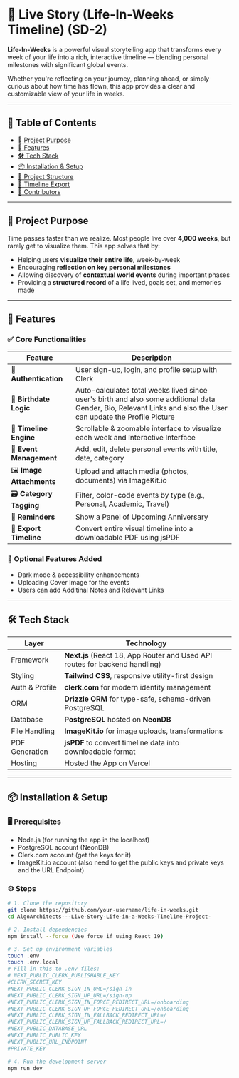 # 📅 Live Story (Life-In-Weeks Timeline) (SD-2)

**Life-In-Weeks** is a powerful visual storytelling app that transforms every week of your life into a rich, interactive timeline — blending personal milestones with significant global events.

Whether you're reflecting on your journey, planning ahead, or simply curious about how time has flown, this app provides a clear and customizable view of your life in weeks.

---




## 🌟 Table of Contents

- [🎯 Project Purpose](#-project-purpose)
- [🚀 Features](#-features)
- [🛠️ Tech Stack](#-tech-stack)
- [📦 Installation & Setup](#-installation--setup)
- [📁 Project Structure](#-project-structure)
- [📄 Timeline Export](#-timeline-export)
- [🤝 Contributors](#-contributors)


---

## 🎯 Project Purpose

Time passes faster than we realize. Most people live over **4,000 weeks**, but rarely get to visualize them. This app solves that by:

- Helping users **visualize their entire life**, week-by-week
- Encouraging **reflection on key personal milestones**
- Allowing discovery of **contextual world events** during important phases
- Providing a **structured record** of a life lived, goals set, and memories made

---

## 🚀 Features

### ✅ Core Functionalities

| Feature                | Description |
|------------------------|-------------|
| 👤 **Authentication**  | User sign-up, login, and profile setup with Clerk |
| 🎂 **Birthdate Logic** | Auto-calculates total weeks lived since user's birth and also some additional data Gender, Bio, Relevant Links and also the User can update the Profile Picture|
| 🧠 **Timeline Engine** | Scrollable & zoomable interface to visualize each week and Interactive Interface|
| 📅 **Event Management** | Add, edit, delete personal events with title, date, category |
| 🖼️ **Image Attachments** | Upload and attach media (photos, documents) via ImageKit.io |
| 🗃️ **Category Tagging** | Filter, color-code events by type (e.g., Personal, Academic, Travel) |
| 🔔 **Reminders** | Show a Panel of Upcoming Anniversary |
| 📄 **Export Timeline** | Convert entire visual timeline into a downloadable PDF using jsPDF |

### 💎 Optional Features Added
- Dark mode & accessibility enhancements
- Uploading Cover Image for the events
- Users can add Additinal Notes and Relevant Links

---

## 🛠️ Tech Stack

| Layer           | Technology                     |
|----------------|---------------------------------|
| Framework       | **Next.js** (React 18, App Router and Used API routes for backend handling) |
| Styling         | **Tailwind CSS**, responsive utility-first design |
| Auth & Profile  | **clerk.com** for modern identity management |
| ORM             | **Drizzle ORM** for type-safe, schema-driven PostgreSQL |
| Database        | **PostgreSQL** hosted on **NeonDB** |
| File Handling   | **ImageKit.io** for image uploads, transformations |
| PDF Generation  | **jsPDF** to convert timeline data into downloadable format |
| Hosting         | Hosted the App on Vercel

---

## 📦 Installation & Setup

### 🖥 Prerequisites

- Node.js (for running the app in the localhost)
- PostgreSQL account (NeonDB)
- Clerk.com account (get the keys for it)
- ImageKit.io account (also need to get the public keys and private keys and the URL Endpoint)

### ⚙️ Steps

```bash
# 1. Clone the repository
git clone https://github.com/your-username/life-in-weeks.git
cd AlgoArchitects---Live-Story-Life-in-a-Weeks-Timeline-Project-

# 2. Install dependencies
npm install --force (Use force if using React 19)

# 3. Set up environment variables
touch .env 
touch .env.local
# Fill in this to .env files:
# NEXT_PUBLIC_CLERK_PUBLISHABLE_KEY
#CLERK_SECRET_KEY
#NEXT_PUBLIC_CLERK_SIGN_IN_URL=/sign-in
#NEXT_PUBLIC_CLERK_SIGN_UP_URL=/sign-up
#NEXT_PUBLIC_CLERK_SIGN_IN_FORCE_REDIRECT_URL=/onboarding
#NEXT_PUBLIC_CLERK_SIGN_UP_FORCE_REDIRECT_URL=/onboarding
#NEXT_PUBLIC_CLERK_SIGN_IN_FALLBACK_REDIRECT_URL=/
#NEXT_PUBLIC_CLERK_SIGN_UP_FALLBACK_REDIRECT_URL=/
#NEXT_PUBLIC_DATABASE_URL
#NEXT_PUBLIC_PUBLIC_KEY
#NEXT_PUBLIC_URL_ENDPOINT
#PRIVATE_KEY

# 4. Run the development server
npm run dev
```

```bash
```
